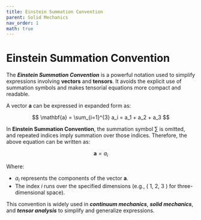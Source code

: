 ```yaml
---
title: Einstein Summation Convention
parent: Solid Mechanics
nav_order: 1
math: true
---
```


<!-- Load MathJax explicitly with delimiters -->
<script type="text/javascript" id="MathJax-script" async
  src="https://cdn.jsdelivr.net/npm/mathjax@3/es5/tex-mml-chtml.js">
</script>
<script>
  MathJax = {
    tex: {
      inlineMath: [['$', '$'], ['\\(', '\\)']],
      displayMath: [['$$', '$$'], ['\\[', '\\]']]
    }
  };
</script>

# **Einstein Summation Convention**

The **_Einstein Summation Convention_** is a powerful notation used to simplify expressions involving **vectors** and **tensors**. It avoids the explicit use of summation symbols and makes tensorial equations more compact and readable.

A vector **a** can be expressed in expanded form as:

$$
\mathbf{a} = \sum_{i=1}^{3} a_i = a_1 + a_2 + a_3
$$

In **Einstein Summation Convention**, the summation symbol $\sum$ is omitted, and repeated indices imply summation over those indices. Therefore, the above equation can be written as:

$$
\mathbf{a} = a_i
$$

Where:

- $a_i$ represents the components of the vector **a**.  
- The index $i$ runs over the specified dimensions (e.g., \( 1, 2, 3 \) for three-dimensional space).  

This convention is widely used in **_continuum mechanics_**, **_solid mechanics_**, and **_tensor analysis_** to simplify and generalize expressions.
